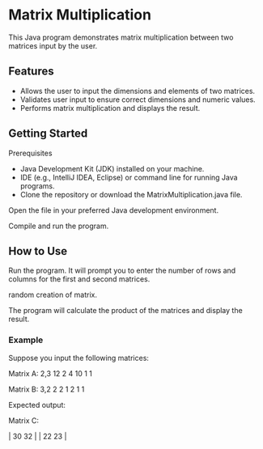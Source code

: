 # Matrix Multiplication
This Java program demonstrates matrix multiplication between two matrices input by the user.

## Features
- Allows the user to input the dimensions and elements of two matrices.
- Validates user input to ensure correct dimensions and numeric values.
- Performs matrix multiplication and displays the result.
## Getting Started
Prerequisites
- Java Development Kit (JDK) installed on your machine.
- IDE (e.g., IntelliJ IDEA, Eclipse) or command line for running Java programs.
- Clone the repository or download the MatrixMultiplication.java file.

Open the file in your preferred Java development environment.

Compile and run the program.

## How to Use
Run the program. It will prompt you to enter the number of rows and columns for the first and second matrices.

random creation of matrix.

The program will calculate the product of the matrices and display the result.


### Example
Suppose you input the following matrices:

Matrix A: 2,3
12 2 4
10 1 1

Matrix B: 3,2
2 2
1 2
1 1

Expected output:

Matrix C:

| 30  32 |
| 22  23 |
```
